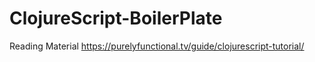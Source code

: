 # ClojureScript-BoilerPlate

Reading Material 
https://purelyfunctional.tv/guide/clojurescript-tutorial/
